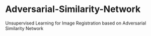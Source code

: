 # Adversarial-Similarity-Network
Unsupervised Learning for Image Registration based on Adversarial Similarity Network
